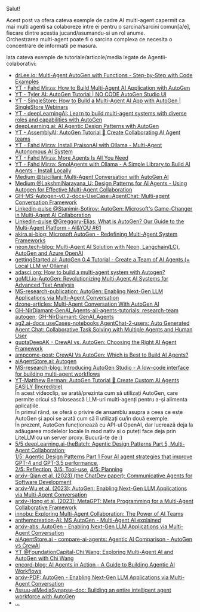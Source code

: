 Salut!

Acest post va ofera cateva exemple de cadre AI multi-agent capermit ca mai multi agenti sa colaboreze intre ei pentru o sarcina/sarcini comun[a/e], fiecare dintre acestia jucand/asumandu-si un rol anume. 
<br/>Orchestrarea multi-agent poate fi o sarcina complexa ce necesita o concentrare de informatii pe masura.

Iata cateva exemple de tutoriale/articole/media legate de Agentii-colaborativi:

 - [drLee.io: Multi-Agent AutoGen with Functions - Step-by-Step with Code Examples](https://drlee.io/multi-agent-autogen-with-functions-step-by-step-with-code-examples-2515b3ab2ac6)
 - [YT - Fahd Mirza: How to Build Multi-Agent AI Application with AutoGen](https://www.youtube.com/watch?v=YU9TmHcmjC4)
 - [YT - Tyler AI: AutoGen Tutorial | NO CODE AutoGen Studio UI](https://www.youtube.com/watch?v=ZmduUzy5--o&ab_channel=TylerAI)
 - [YT - SingleStore: How to Build a Multi-Agent AI App with AutoGen | SingleStore Webinars](https://www.youtube.com/watch?v=_6g5X4EmRBE&ab_channel=SingleStore)
 - [YT - deepLearningAI: Learn to build multi-agent systems with diverse roles and capabilities with AutoGen](https://www.youtube.com/watch?v=6gnvm-8NEmA&ab_channel=DeepLearningAI)
 - [deepLearning.ai: AI Agentic Design Patterns with AutoGen](https://www.deeplearning.ai/short-courses/ai-agentic-design-patterns-with-autogen/)
 - [YT - AssemblyAI: AutoGen Tutorial 🤖 Create Collaborating AI Agent teams](https://www.youtube.com/watch?v=0GyJ3FLHR1o&ab_channel=AssemblyAI)
 - [YT - Fahd Mirza: Install PraisonAI with Ollama - Multi-Agent Autonomous AI System](https://www.youtube.com/watch?v=wJzeg6IUzJY)
 - [YT - Fahd Mirza: More Agents Is All You Need](https://www.youtube.com/watch?v=awbsdnPkPLA&ab_channel=FahdMirza)
 - [YT - Fahd Mirza: SmolAgents with Ollama - A Simple Library to Build AI Agents - Install Locally](https://www.youtube.com/watch?v=pOBwIvpGWvU&ab_channel=FahdMirza)
 - [Medium @tsiciliani: Multi-Agent Conversation with AutoGen AI](https://medium.com/@tsiciliani/multi-agent-conversation-with-autogen-ai-52a48240e698)
 - [Medium @LakshmiNarayana_U: Design Patterns for AI Agents - Using Autogen for Effective Multi-Agent Collaboration](https://medium.com/@LakshmiNarayana_U/design-patterns-for-ai-agents-using-autogen-for-effective-multi-agent-collaboration-5f1067a7c63b)
 - [GH-MS-Autogen-v0.2-docs-UseCase=AgentChat: Multi-agent Conversation Framework](https://microsoft.github.io/autogen/0.2/docs/Use-Cases/agent_chat/)
 - [Linkedin-pulse @Stanimir-Sotirov: AutoGen: Microsoft's Game-Changer in Multi-Agent AI Collaboration](https://www.linkedin.com/pulse/autogen-microsofts-game-changer-multi-agent-ai-sotirov/)
 - [Linkedin-pulse @Greggory-Elias: What is AutoGen? Our Guide to the Multi-Agent Platform - AI&YOU #61](https://www.linkedin.com/pulse/what-autogen-our-guide-multi-agent-platform-aiyou-61-greggory-elias-mfvje/)
 - [akira.ai-blog: Microsoft AutoGen - Redefining Multi-Agent System Frameworks](https://www.akira.ai/blog/microsoft-autogen-with-multi-agent-system)
 - [neon.tech-blog: Multi-Agent AI Solution with Neon, Langchain(LC), AutoGen and Azure OpenAI](https://neon.tech/blog/multi-agent-ai-solution-with-neon-langchain-autogen-and-azure-openai)
 - [gettingStarted.ai: AutoGen 0.4 Tutorial - Create a Team of AI Agents (+ Local LLM w/ Ollama)](https://www.gettingstarted.ai/autogen-multi-agent-workflow-tutorial/)
 - [adasci.org: How to build a multi-agent system with Autogen?](https://adasci.org/how-to-build-a-multi-agent-system-with-autogen/)
 - [goMLl.io-AutoGen: Revolutionizing Multi-Agent AI Systems for Advanced Text Analysis](https://www.goml.io/autogen-revolutionizing-multi-agent-ai-systems-for-advanced-text-analysis/)
 - [MS-research-publication: AutoGen: Enabling Next-Gen LLM Applications via Multi-Agent Conversation](https://www.microsoft.com/en-us/research/publication/autogen-enabling-next-gen-llm-applications-via-multi-agent-conversation-framework/)
 - [dzone-articles: Multi-Agent Conversation With AutoGen AI](https://dzone.com/articles/multi-agent-conversation-with-autogen-ai)
 - [GH-NirDiamant-GenAI_Agents-all-agents-tutorials: research-team autogen](https://github.com/NirDiamant/GenAI_Agents/blob/main/all_agents_tutorials/research_team_autogen.ipynb); [GH-NirDiamant: GenAI_Agents](https://github.com/NirDiamant/GenAI_Agents/tree/main)
 - [ag2.ai-docs useCases-notebooks AgentChat-2-users: Auto Generated Agent Chat: Collaborative Task Solving with Multiple Agents and Human User](https://docs.ag2.ai/docs/use-cases/notebooks/notebooks/agentchat_two_users)
 - [guptaDeepAK - CrewAI vs. AutoGen: Choosing the Right AI Agent Framework](https://guptadeepak.com/crewai-vs-autogen-choosing-the-right-ai-agent-framework/)
 - [ampcome-post: CrewAI Vs AutoGen: Which is Best to Build AI Agents?](https://www.ampcome.com/post/crewai-vs-autogen-which-is-best-to-build-ai-agents)
 - [aiAgentStore.ai: Autogen](https://aiagentstore.ai/ai-agent/autogen)
 - [MS-research-blog: Introducing AutoGen Studio - A low-code interface for building multi-agent workflows](https://www.microsoft.com/en-us/research/blog/introducing-autogen-studio-a-low-code-interface-for-building-multi-agent-workflows/)
 - [YT-Matthew Berman: AutoGen Tutorial 🚀 Create Custom AI Agents EASILY (Incredible)](https://www.youtube.com/watch?v=vU2S6dVf79M&ab_channel=MatthewBerman)
   <br/>În acest videoclip, se arată/prezinta cum să utilizați AutoGen, care permite oricui să folosească LLM-uri multi-agenți pentru a-și alimenta aplicațiile.
   <br/>În primul rând, se oferă o privire de ansamblu asupra a ceea ce este AutoGen și apoi se arată cum să îl utilizați cu/in două exemple.
   <br/>În prezent, AutoGen funcționează cu API-ul OpenAI, dar lucrează deja la adăugarea modelelor locale în mod nativ și o puteți face deja prin LiteLLM cu un server proxy. Bucură-te de :)
 - [5/5 deepLearning.ai-theBatch: Agentic Design Patterns Part 5, Multi-Agent Collaboration](https://www.deeplearning.ai/the-batch/agentic-design-patterns-part-5-multi-agent-collaboration/);
   <br/>[1/5: Agentic Design Patterns Part 1
Four AI agent strategies that improve GPT-4 and GPT-3.5 performance](https://www.deeplearning.ai/the-batch/how-agents-can-improve-llm-performance/?ref=dl-staging-website.ghost.io),
<br/>[2/5: Reflection](https://www.deeplearning.ai/the-batch/agentic-design-patterns-part-2-reflection/?ref=dl-staging-website.ghost.io), [3/5: Tool-use](https://www.deeplearning.ai/the-batch/agentic-design-patterns-part-3-tool-use/?ref=dl-staging-website.ghost.io), [4/5: Planning](https://www.deeplearning.ai/the-batch/agentic-design-patterns-part-4-planning/?ref=dl-staging-website.ghost.io)
 - [arxiv-Qian et al. (2023) (the ChatDev paper): Communicative Agents for Software Development](https://arxiv.org/abs/2307.07924?utm_campaign=The%20Batch&utm_source=hs_email&utm_medium=email&_hsenc=p2ANqtz-8TZzur2df1qdnGx09b-Fg94DTsc3-xXao4StKvKNU2HR51el3n8yOm0CPSw6GiAoLQNKua)
 - [arxiv-Wu et al. (2023): AutoGen: Enabling Next-Gen LLM Applications via Multi-Agent Conversation](https://arxiv.org/abs/2308.08155?utm_campaign=The%20Batch&utm_source=hs_email&utm_medium=email&_hsenc=p2ANqtz-8TZzur2df1qdnGx09b-Fg94DTsc3-xXao4StKvKNU2HR51el3n8yOm0CPSw6GiAoLQNKua)
 - [arxiv-Hong et al. (2023): MetaGPT: Meta Programming for a Multi-Agent Collaborative Framework](https://arxiv.org/abs/2308.00352?utm_campaign=The%20Batch&utm_source=hs_email&utm_medium=email&_hsenc=p2ANqtz-8TZzur2df1qdnGx09b-Fg94DTsc3-xXao4StKvKNU2HR51el3n8yOm0CPSw6GiAoLQNKua)
 - [innobu: Exploring Multi-Agent Collaboration: The Power of AI Teams](https://www.innobu.com/exploring-multi-agent-collaboration-the-power-of-ai-teams/)
 - [anthemcreation-AI: MS AutoGen - Multi-Agent AI explained](https://anthemcreation.com/en/artificial-intelligence/autogen-ia-multi-agents-2/)
 - [arxiv-abs: AutoGen - Enabling Next-Gen LLM Applications via Multi-Agent Conversation](https://arxiv.org/abs/2308.08155)
 - [aiAgentStore.ai - compare-ai-agents: Agentic AI Comparison - AutoGen vs CrewAI](https://aiagentstore.ai/compare-ai-agents/autogen-vs-crewai)
 - [YT @FoundationCapital-Chi Wang: Exploring Multi-Agent AI and AutoGen with Chi Wang](https://www.youtube.com/watch?v=RLwyXRVvlNk&ab_channel=FoundationCapital)
 - [encord-blog: AI Agents in Action - A Guide to Building Agentic AI Workflows](https://encord.com/blog/ai-agents-guide-to-agentic-ai/)
 - [arxiv-PDF: AutoGen - Enabling Next-Gen LLM Applications via Multi-Agent Conversation](https://arxiv.org/pdf/2308.08155)
 - [/issuu-aiMediaSynapse-doc: Building an entire intelligent agent workforce with AutoGen](https://issuu.com/aimediasynapse/docs/synapse_magazine_issue_22_250324_v1/s/45784632)
 - [...](https://solutii.termene.ro/ro-ro/agentii_ai?utm_term=&utm_campaign=&utm_source=adwords&utm_medium=ppc&hsa_acc=3431363573&hsa_cam=21477406749&hsa_grp=&hsa_ad=&hsa_src=x&hsa_tgt=&hsa_kw=&hsa_mt=&hsa_net=adwords&hsa_ver=3&gad_source=1&gclid=Cj0KCQjwhMq-BhCFARIsAGvo0KcHTotAwwDsBDxi03rte0voomTiu4DAnJJFuhZS-YdF1lMum0pRgUgaAjmZEALw_wcB)   
